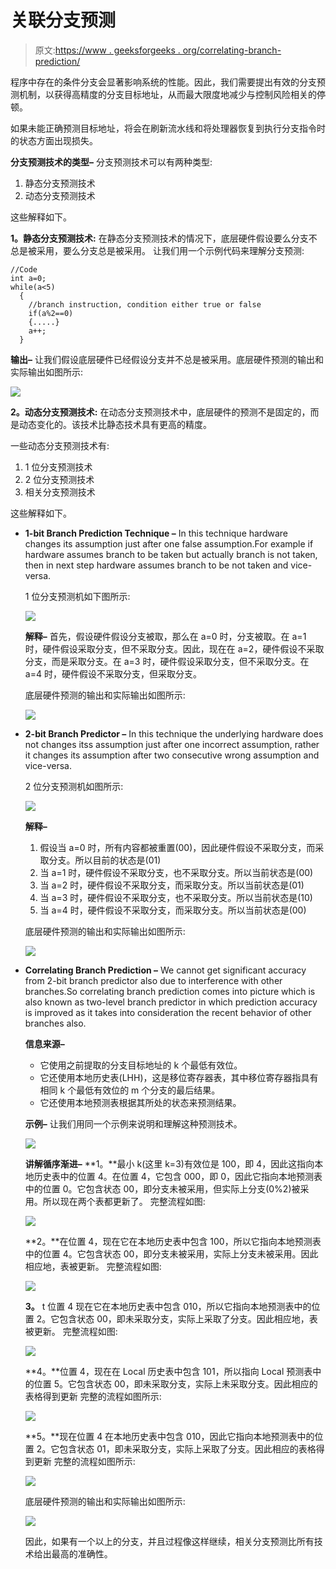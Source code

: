 # 关联分支预测

> 原文:[https://www . geeksforgeeks . org/correlating-branch-prediction/](https://www.geeksforgeeks.org/correlating-branch-prediction/)

程序中存在的条件分支会显著影响系统的性能。因此，我们需要提出有效的分支预测机制，以获得高精度的分支目标地址，从而最大限度地减少与控制风险相关的停顿。

如果未能正确预测目标地址，将会在刷新流水线和将处理器恢复到执行分支指令时的状态方面出现损失。

**分支预测技术的类型–**
分支预测技术可以有两种类型:

1.  静态分支预测技术
2.  动态分支预测技术

这些解释如下。

**1。静态分支预测技术:**
在静态分支预测技术的情况下，底层硬件假设要么分支不总是被采用，要么分支总是被采用。
让我们用一个示例代码来理解分支预测:

```
//Code
int a=0;
while(a<5)
  {
    //branch instruction, condition either true or false
    if(a%2==0)   
    {.....}
    a++;
  }
```

**输出–**
让我们假设底层硬件已经假设分支并不总是被采用。底层硬件预测的输出和实际输出如图所示:

![](img/5aa20eac3b2f3849a69560c19259bbcb.png)

**2。动态分支预测技术:**
在动态分支预测技术中，底层硬件的预测不是固定的，而是动态变化的。该技术比静态技术具有更高的精度。

一些动态分支预测技术有:

1.  1 位分支预测技术
2.  2 位分支预测技术
3.  相关分支预测技术

这些解释如下。

*   **1-bit Branch Prediction Technique –**
    In this technique hardware changes its assumption just after one false assumption.For example if hardware assumes branch to be taken but actually branch is not taken, then in next step hardware assumes branch to be not taken and vice-versa.

    1 位分支预测机如下图所示:

    ![](img/eacb22f3cb31ea8682034cf5219026fd.png)

    **解释–**
    首先，假设硬件假设分支被取，那么在 a=0 时，分支被取。在 a=1 时，硬件假设采取分支，但不采取分支。因此，现在在 a=2，硬件假设不采取分支，而是采取分支。在 a=3 时，硬件假设采取分支，但不采取分支。在 a=4 时，硬件假设不采取分支，但采取分支。

    底层硬件预测的输出和实际输出如图所示:

    ![](img/5d536d4457007211485083949b065fe4.png)

*   **2-bit Branch Predictor –**
    In this technique the underlying hardware does not changes itss assumption just after one incorrect assumption, rather it changes its assumption after two consecutive wrong assumption and vice-versa.

    2 位分支预测机如图所示:

    ![](img/7cb5f2e0be6369a202bd9b8f47e9cb36.png)

    **解释–**

    1.  假设当 a=0 时，所有内容都被重置(00)，因此硬件假设不采取分支，而采取分支。所以目前的状态是(01)
    2.  当 a=1 时，硬件假设不采取分支，也不采取分支。所以当前状态是(00)
    3.  当 a=2 时，硬件假设不采取分支，而采取分支。所以当前状态是(01)
    4.  当 a=3 时，硬件假设不采取分支，也不采取分支。所以当前状态是(10)
    5.  当 a=4 时，硬件假设不采取分支，而采取分支。所以当前状态是(00)

    底层硬件预测的输出和实际输出如图所示:

    ![](img/9337580944c8ae428e4e72afc0c1c549.png)

*   **Correlating Branch Prediction –**
    We cannot get significant accuracy from 2-bit branch predictor also due to interference with other branches.So correlating branch prediction comes into picture which is also known as two-level branch predictor in which prediction accuracy is improved as it takes into consideration the recent behavior of other branches also.

    **信息来源–**

    *   它使用之前提取的分支目标地址的 k 个最低有效位。
    *   它还使用本地历史表(LHH)，这是移位寄存器表，其中移位寄存器指具有相同 k 个最低有效位的 m 个分支的最后结果。
    *   它还使用本地预测表根据其所处的状态来预测结果。

    **示例–**
    让我们用同一个示例来说明和理解这种预测技术。

    ![](img/be782461a1a2015c4be217dc1d7c8891.png)

    **讲解循序渐进–**
    **1。**最小 k(这里 k=3)有效位是 100，即 4，因此这指向本地历史表中的位置 4。在位置 4，它包含 000，即 0，因此它指向本地预测表中的位置 0。它包含状态 00，即分支未被采用，但实际上分支(0%2)被采用。所以现在两个表都更新了。
    完整流程如图:

    ![](img/304364c3d26fc58c668f0e3f2131ded0.png)

    **2。**在位置 4，现在它在本地历史表中包含 100，所以它指向本地预测表中的位置 4。它包含状态 00，即分支未被采用，实际上分支未被采用。因此相应地，表被更新。
    完整流程如图:

    ![](img/2cccd2bdec99d84d5a2f47798a504759.png)

    **3。** t 位置 4 现在它在本地历史表中包含 010，所以它指向本地预测表中的位置 2。它包含状态 00，即未采取分支，实际上采取了分支。因此相应地，表被更新。
    完整流程如图:

    ![](img/b2dfa210b0d3d42a4afe2564deb90954.png)

    **4。**位置 4，现在在 Local 历史表中包含 101，所以指向 Local 预测表中的位置 5。它包含状态 00，即未采取分支，实际上未采取分支。因此相应的表格得到更新
    完整的流程如图所示:

    ![](img/4a4e26fe556feb375b9177f509da40f8.png)

    **5。**现在位置 4 在本地历史表中包含 010，因此它指向本地预测表中的位置 2。它包含状态 01，即未采取分支，实际上采取了分支。因此相应的表格得到更新
    完整的流程如图所示:

    ![](img/31f741e560d85b3eccb8e0f887f39c6e.png)

    底层硬件预测的输出和实际输出如图所示:

    ![](img/800b6d2dc6d5ea12e2bf9e3da3dd93ea.png)

    因此，如果有一个以上的分支，并且过程像这样继续，相关分支预测比所有技术给出最高的准确性。